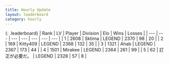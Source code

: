 ```yaml
---
title: Hourly Update
layout: leaderboard
category: hourly
---
```


{: .leaderboard}
| Rank | LV | Player | Division | Elo | Wins | Losses |
| --- | --- | --- | --- | --- | --- | --- |
| <span data-change="0">1</span> | 2608 | <span title="ID: 353063">Sktima</span> | LEGEND | <span data-change="0">2370</span> | <span data-change="0">98</span> | <span data-change="0">20</span> |
| <span data-change="1">2</span> | 169 | <span title="ID: 459203">Kitty409</span> | LEGEND | <span data-change="1">2368</span> | <span data-change="1">132</span> | <span data-change="0">35</span> |
| <span data-change="-1">3</span> | 1321 | <span title="ID: 402846">Ahab</span> | LEGEND | <span data-change="0">2367</span> | <span data-change="0">173</span> | <span data-change="0">44</span> |
| <span data-change="0">4</span> | 1501 | <span title="ID: 416373">Mirakee</span> | LEGEND | <span data-change="0">2364</span> | <span data-change="0">261</span> | <span data-change="0">99</span> |
| <span data-change="1">5</span> | 62 | <span title="ID: 754604">訂正が必要だ。</span> | LEGEND | <span data-change="8">2328</span> | <span data-change="2">57</span> | <span data-change="0">8</span> |